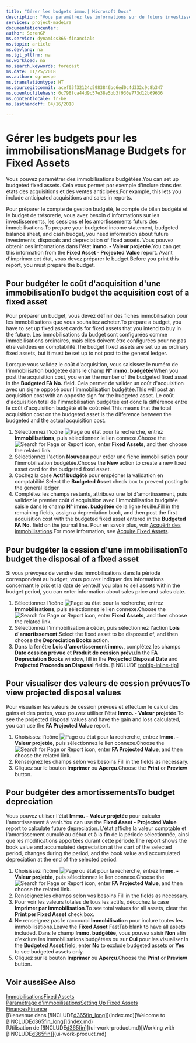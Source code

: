 ```yaml
---
title: "Gérer les budgets immo.| Microsoft Docs"
description: "Vous paramétrez les informations sur de futurs investissements, cessions, et amortissements d'immobilisations pour préparer les budgets et les prévisions."
services: project-madeira
documentationcenter: 
author: SorenGP
ms.service: dynamics365-financials
ms.topic: article
ms.devlang: na
ms.tgt_pltfrm: na
ms.workload: na
ms.search.keywords: forecast
ms.date: 01/25/2018
ms.author: sgroespe
ms.translationtype: HT
ms.sourcegitcommit: acef03f32124c5983846bc6ed0c4d332c9c8b347
ms.openlocfilehash: 0c798fca44d9c57e38e5bb3f930e773d12b69636
ms.contentlocale: fr-be
ms.lasthandoff: 04/16/2018

---
```

# <a name="manage-budgets-for-fixed-assets"></a><span data-ttu-id="3c9a4-103">Gérer les budgets pour les immobilisations</span><span class="sxs-lookup"><span data-stu-id="3c9a4-103">Manage Budgets for Fixed Assets</span></span>
<span data-ttu-id="3c9a4-104">Vous pouvez paramétrer des immobilisations budgétées.</span><span class="sxs-lookup"><span data-stu-id="3c9a4-104">You can set up budgeted fixed assets.</span></span> <span data-ttu-id="3c9a4-105">Cela vous permet par exemple d'inclure dans des états des acquisitions et des ventes anticipées.</span><span class="sxs-lookup"><span data-stu-id="3c9a4-105">For example, this lets you include anticipated acquisitions and sales in reports.</span></span>  

<span data-ttu-id="3c9a4-106">Pour préparer le compte de gestion budgété, le compte de bilan budgété et le budget de trésorerie, vous avez besoin d'informations sur les investissements, les cessions et les amortissements futurs des immobilisations.</span><span class="sxs-lookup"><span data-stu-id="3c9a4-106">To prepare your budgeted income statement, budgeted balance sheet, and cash budget, you need information about future investments, disposals and depreciation of fixed assets.</span></span> <span data-ttu-id="3c9a4-107">Vous pouvez obtenir ces informations dans l'état **Immo. - Valeur projetée**.</span><span class="sxs-lookup"><span data-stu-id="3c9a4-107">You can get this information from the **Fixed Asset - Projected Value** report.</span></span> <span data-ttu-id="3c9a4-108">Avant d'imprimer cet état, vous devez préparer le budget.</span><span class="sxs-lookup"><span data-stu-id="3c9a4-108">Before you print this report, you must prepare the budget.</span></span>  

## <a name="to-budget-the-acquisition-cost-of-a-fixed-asset"></a><span data-ttu-id="3c9a4-109">Pour budgéter le coût d'acquisition d'une immobilisation</span><span class="sxs-lookup"><span data-stu-id="3c9a4-109">To budget the acquisition cost of a fixed asset</span></span>
<span data-ttu-id="3c9a4-110">Pour préparer un budget, vous devez définir des fiches immobilisation pour les immobilisations que vous souhaitez acheter.</span><span class="sxs-lookup"><span data-stu-id="3c9a4-110">To prepare a budget, you have to set up fixed asset cards for fixed assets that you intend to buy in the future.</span></span> <span data-ttu-id="3c9a4-111">Les immobilisations du budget sont configurées comme immobilisations ordinaires, mais elles doivent être configurées pour ne pas être validées en comptabilité.</span><span class="sxs-lookup"><span data-stu-id="3c9a4-111">The budget fixed assets are set up as ordinary fixed assets, but it must be set up to not post to the general ledger.</span></span>

<span data-ttu-id="3c9a4-112">Lorsque vous validez le coût d'acquisition, vous saisissez le numéro de l'immobilisation budgétée dans le champ **N° immo. budgétée**</span><span class="sxs-lookup"><span data-stu-id="3c9a4-112">When you post the acquisition cost, you enter the number of the budgeted fixed asset in the **Budgeted FA No.** field.</span></span> <span data-ttu-id="3c9a4-113">Cela permet de valider un coût d'acquisition avec un signe opposé pour l'immobilisation budgétée.</span><span class="sxs-lookup"><span data-stu-id="3c9a4-113">This will post an acquisition cost with an opposite sign for the budgeted asset.</span></span> <span data-ttu-id="3c9a4-114">Le coût d'acquisition total de l'immobilisation budgétée est donc la différence entre le coût d'acquisition budgété et le coût réel.</span><span class="sxs-lookup"><span data-stu-id="3c9a4-114">This means that the total acquisition cost on the budgeted asset is the difference between the budgeted and the actual acquisition cost.</span></span>

1. <span data-ttu-id="3c9a4-115">Sélectionnez l'icône ![Page ou état pour la recherche](media/ui-search/search_small.png "icône Page ou état pour la recherche"), entrez **Immobilisations**, puis sélectionnez le lien connexe.</span><span class="sxs-lookup"><span data-stu-id="3c9a4-115">Choose the ![Search for Page or Report](media/ui-search/search_small.png "Search for Page or Report icon") icon, enter **Fixed Assets**, and then choose the related link.</span></span>
2. <span data-ttu-id="3c9a4-116">Sélectionnez l'action **Nouveau** pour créer une fiche immobilisation pour l'immobilisation budgétée.</span><span class="sxs-lookup"><span data-stu-id="3c9a4-116">Choose the **New** action to create a new fixed asset card for the budgeted fixed asset.</span></span>
3. <span data-ttu-id="3c9a4-117">Cochez la case **Actif budgété** pour empêcher la validation en comptabilité.</span><span class="sxs-lookup"><span data-stu-id="3c9a4-117">Select the **Budgeted Asset** check box to prevent posting to the general ledger.</span></span>
4. <span data-ttu-id="3c9a4-118">Complétez les champs restants, attribuez une loi d'amortissement, puis validez le premier coût d'acquisition avec l'immobilisation budgétée saisie dans le champ **N° immo. budgétée** de la ligne feuille.</span><span class="sxs-lookup"><span data-stu-id="3c9a4-118">Fill in the remaining fields, assign a depreciation book, and then post the first acquisition cost with the budgeted fixed asset entered in the **Budgeted FA No.** field on the journal line.</span></span> <span data-ttu-id="3c9a4-119">Pour en savoir plus, voir [Acquérir des immobilisations](fa-how-acquire.md).</span><span class="sxs-lookup"><span data-stu-id="3c9a4-119">For more information, see [Acquire Fixed Assets](fa-how-acquire.md).</span></span>

## <a name="to-budget-the-disposal-of-a-fixed-asset"></a><span data-ttu-id="3c9a4-120">Pour budgéter la cession d'une immobilisation</span><span class="sxs-lookup"><span data-stu-id="3c9a4-120">To budget the disposal of a fixed asset</span></span>
<span data-ttu-id="3c9a4-121">Si vous prévoyez de vendre des immobilisations dans la période correspondant au budget, vous pouvez indiquer des informations concernant le prix et la date de vente.</span><span class="sxs-lookup"><span data-stu-id="3c9a4-121">If you plan to sell assets within the budget period, you can enter information about sales price and sales date.</span></span>

1. <span data-ttu-id="3c9a4-122">Sélectionnez l'icône ![Page ou état pour la recherche](media/ui-search/search_small.png "icône Page ou état pour la recherche"), entrez **Immobilisations**, puis sélectionnez le lien connexe.</span><span class="sxs-lookup"><span data-stu-id="3c9a4-122">Choose the ![Search for Page or Report](media/ui-search/search_small.png "Search for Page or Report icon") icon, enter **Fixed Assets**, and then choose the related link.</span></span>
2. <span data-ttu-id="3c9a4-123">Sélectionnez l'immobilisation à céder, puis sélectionnez l'action **Lois d'amortissement**.</span><span class="sxs-lookup"><span data-stu-id="3c9a4-123">Select the fixed asset to be disposed of, and then choose the **Depreciation Books** action.</span></span>
3. <span data-ttu-id="3c9a4-124">Dans la fenêtre **Lois d'amortissement immo.**, complétez les champs **Date cession prévue** et **Produit de cession prévu**.</span><span class="sxs-lookup"><span data-stu-id="3c9a4-124">In the **FA Depreciation Books** window, fill in the **Projected Disposal Date** and **Projected Proceeds on Disposal** fields.</span></span> [!INCLUDE [tooltip-inline-tip](includes/tooltip-inline-tip_md.md)]

## <a name="to-view-projected-disposal-values"></a><span data-ttu-id="3c9a4-125">Pour visualiser des valeurs de cession prévues</span><span class="sxs-lookup"><span data-stu-id="3c9a4-125">To view projected disposal values</span></span>
<span data-ttu-id="3c9a4-126">Pour visualiser les valeurs de cession prévues et effectuer le calcul des gains et des pertes, vous pouvez utiliser l'état **Immo. - Valeur projetée**.</span><span class="sxs-lookup"><span data-stu-id="3c9a4-126">To see the projected disposal values and have the gain and loss calculated, you can use the **FA Projected Value** report.</span></span>

1. <span data-ttu-id="3c9a4-127">Choisissez l'icône ![Page ou état pour la recherche](media/ui-search/search_small.png "icône Page ou état pour la recherche"), entrez **Immo. - Valeur projetée**, puis sélectionnez le lien connexe.</span><span class="sxs-lookup"><span data-stu-id="3c9a4-127">Choose the ![Search for Page or Report](media/ui-search/search_small.png "Search for Page or Report icon") icon, enter **FA Projected Value**, and then choose the related link.</span></span>
2. <span data-ttu-id="3c9a4-128">Renseignez les champs selon vos besoins.</span><span class="sxs-lookup"><span data-stu-id="3c9a4-128">Fill in the fields as necessary.</span></span>
3. <span data-ttu-id="3c9a4-129">Cliquez sur le bouton **Imprimer** ou **Aperçu**.</span><span class="sxs-lookup"><span data-stu-id="3c9a4-129">Choose the **Print** or **Preview** button.</span></span>

## <a name="to-budget-depreciation"></a><span data-ttu-id="3c9a4-130">Pour budgéter des amortissements</span><span class="sxs-lookup"><span data-stu-id="3c9a4-130">To budget depreciation</span></span>
<span data-ttu-id="3c9a4-131">Vous pouvez utiliser l'état **Immo. - Valeur projetée** pour calculer l'amortissement à venir.</span><span class="sxs-lookup"><span data-stu-id="3c9a4-131">You can use the **Fixed Asset - Projected Value** report to calculate future depreciation.</span></span> <span data-ttu-id="3c9a4-132">L'état affiche la valeur comptable et l'amortissement cumulé au début et à la fin de la période sélectionnée, ainsi que les modifications apportées durant cette période.</span><span class="sxs-lookup"><span data-stu-id="3c9a4-132">The report shows the book value and accumulated depreciation at the start of the selected period, changes during the period, and the book value and accumulated depreciation at the end of the selected period.</span></span>

1. <span data-ttu-id="3c9a4-133">Choisissez l'icône ![Page ou état pour la recherche](media/ui-search/search_small.png "icône Page ou état pour la recherche"), entrez **Immo. - Valeur projetée**, puis sélectionnez le lien connexe.</span><span class="sxs-lookup"><span data-stu-id="3c9a4-133">Choose the ![Search for Page or Report](media/ui-search/search_small.png "Search for Page or Report icon") icon, enter **FA Projected Value**, and then choose the related link.</span></span>
2. <span data-ttu-id="3c9a4-134">Renseignez les champs selon vos besoins.</span><span class="sxs-lookup"><span data-stu-id="3c9a4-134">Fill in the fields as necessary.</span></span>
3. <span data-ttu-id="3c9a4-135">Pour voir les valeurs totales de tous les actifs, décochez la case **Imprimer par immobilisation**.</span><span class="sxs-lookup"><span data-stu-id="3c9a4-135">To see total values for all assets, clear the **Print per Fixed Asset** check box.</span></span>
4. <span data-ttu-id="3c9a4-136">Ne renseignez pas le raccourci **Immobilisation** pour inclure toutes les immobilisations.</span><span class="sxs-lookup"><span data-stu-id="3c9a4-136">Leave the **Fixed Asset** FastTab blank to have all assets included.</span></span> <span data-ttu-id="3c9a4-137">Dans le champ **Immo. budgétée**, vous pouvez saisir **Non** afin d'exclure les immobilisations budgétées ou sur **Oui** pour les visualiser.</span><span class="sxs-lookup"><span data-stu-id="3c9a4-137">In the **Budgeted Asset** field, enter **No** to exclude budgeted assets or **Yes** to see budgeted assets only.</span></span>
5. <span data-ttu-id="3c9a4-138">Cliquez sur le bouton **Imprimer** ou **Aperçu**.</span><span class="sxs-lookup"><span data-stu-id="3c9a4-138">Choose the **Print** or **Preview** button.</span></span>

## <a name="see-also"></a><span data-ttu-id="3c9a4-139">Voir aussi</span><span class="sxs-lookup"><span data-stu-id="3c9a4-139">See Also</span></span>
[<span data-ttu-id="3c9a4-140">Immobilisations</span><span class="sxs-lookup"><span data-stu-id="3c9a4-140">Fixed Assets</span></span>](fa-manage.md)  
[<span data-ttu-id="3c9a4-141">Paramétrage d'immobilisations</span><span class="sxs-lookup"><span data-stu-id="3c9a4-141">Setting Up Fixed Assets</span></span>](fa-setup.md)  
[<span data-ttu-id="3c9a4-142">Finances</span><span class="sxs-lookup"><span data-stu-id="3c9a4-142">Finance</span></span>](finance.md)  
<span data-ttu-id="3c9a4-143">[Bienvenue dans [!INCLUDE[d365fin_long](includes/d365fin_long_md.md)]](index.md)</span><span class="sxs-lookup"><span data-stu-id="3c9a4-143">[Welcome to [!INCLUDE[d365fin_long](includes/d365fin_long_md.md)]](index.md)</span></span>  
<span data-ttu-id="3c9a4-144">[Utilisation de [!INCLUDE[d365fin](includes/d365fin_md.md)]](ui-work-product.md)</span><span class="sxs-lookup"><span data-stu-id="3c9a4-144">[Working with [!INCLUDE[d365fin](includes/d365fin_md.md)]](ui-work-product.md)</span></span>


